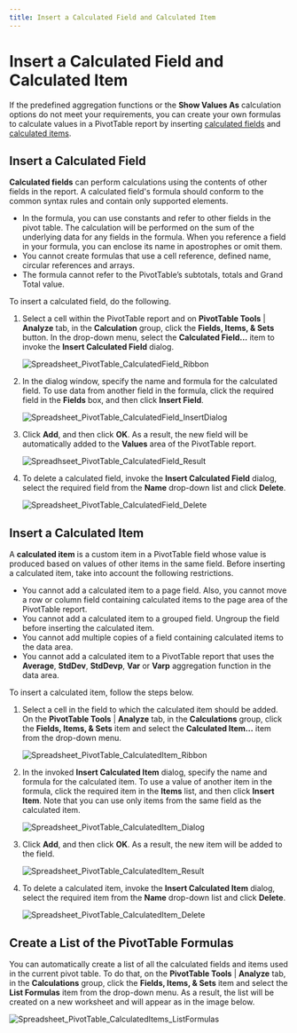 ```yaml
---
title: Insert a Calculated Field and Calculated Item
---
```

# Insert a Calculated Field and Calculated Item
If the predefined aggregation functions or the **Show Values As** calculation options do not meet your requirements, you can create your own formulas to calculate values in a PivotTable report by inserting [calculated fields](#calculatedfield) and [calculated items](#calculateditem).

<a name="calculatedfield"/>

## Insert a Calculated Field
**Calculated fields** can perform calculations using the contents of other fields in the report. A calculated field's formula should conform to the common syntax rules and contain only supported elements.
* In the formula, you can use constants and refer to other fields in the pivot table. The calculation will be performed on the sum of the underlying data for any fields in the formula. When you reference a field in your formula, you can enclose its name in apostrophes or omit them.
* You cannot create formulas that use a cell reference, defined name, circular references and arrays.
* The formula cannot refer to the PivotTable’s subtotals, totals and Grand Total value.

To insert a calculated field, do the following.
1. Select a cell within the PivotTable report and on **PivotTable Tools** | **Analyze** tab, in the **Calculation** group, click the **Fields, Items, &amp; Sets** button. In the drop-down menu, select the **Calculated Field...** item to invoke the **Insert Calculated Field** dialog. 
	
	![Spreadsheet_PivotTable_CalculatedField_Ribbon](../../../images/Img126512.png)
2. In the dialog window, specify the name and formula for the calculated field. To use data from another field in the formula, click the required field in the **Fields** box, and then click **Insert Field**. 
	
	![Spreadsheet_PivotTable_CalculatedField_InsertDialog](../../../images/Img126513.png)
3. Click **Add**, and then click **OK**. As a result, the new field will be automatically added to the **Values** area of the PivotTable report. 
	
	![Spreadhseet_PivotTable_CalculatedField_Result](../../../images/Img126514.png)
4. To delete a calculated field, invoke the **Insert Calculated Field** dialog, select the required field from the **Name** drop-down list and click **Delete**. 
	
	![Spreadsheet_PivotTable_CalculatedField_Delete](../../../images/Img126628.png)

<a name="calculateditem"/>

## Insert a Calculated Item
A **calculated item** is a custom item in a PivotTable field whose value is produced based on values of other items in the same field. Before inserting a calculated item, take into account the following restrictions.
* You cannot add a calculated item to a page field. Also, you cannot move a row or column field containing calculated items to the page area of the PivotTable report.
* You cannot add a calculated item to a grouped field. Ungroup the field before inserting the calculated item.
* You cannot add multiple copies of a field containing calculated items to the data area.
* You cannot add a calculated item to a PivotTable report that uses the **Average**, **StdDev**, **StdDevp**, **Var** or **Varp** aggregation function in the data area.

To insert a calculated item, follow the steps below.
1. Select a cell in the field to which the calculated item should be added. On the **PivotTable Tools** | **Analyze** tab, in the **Calculations** group, click the **Fields, Items, &amp; Sets** item and select the **Calculated Item...** item from the drop-down menu.
	
	![Spreadsheet_PivotTable_CalculatedItem_Ribbon](../../../images/Img126515.png)
2. In the invoked **Insert Calculated Item** dialog, specify the name and formula for the calculated item. To use a value of another item in the formula, click the required item in the **Items** list, and then click **Insert Item**. Note that you can use only items from the same field as the calculated item.
	
	![Spreadsheet_PivotTable_CalculatedItem_Dialog](../../../images/Img126516.png)
3. Click **Add**, and then click **OK**. As a result, the new item will be added to the field. 
	
	![Spreadsheet_PivotTable_CalculatedItem_Result](../../../images/Img126517.png)
4. To delete a calculated item, invoke the **Insert Calculated Item** dialog, select the required item from the **Name** drop-down list and click **Delete**. 
	
	![Spreadsheet_PivotTable_CalculatedItem_Delete](../../../images/Img126629.png)

## Create a List of the PivotTable Formulas
You can automatically create a list of all the calculated fields and items used in the current pivot table. To do that, on the **PivotTable Tools** | **Analyze** tab, in the **Calculations** group, click the **Fields, Items, &amp; Sets** item and select the **List Formulas** item from the drop-down menu. As a result, the list will be created on a new worksheet and will appear as in the image below. 

![Spreadsheet_PivotTable_CalculatedItems_ListFormulas](../../../images/Img126690.png)